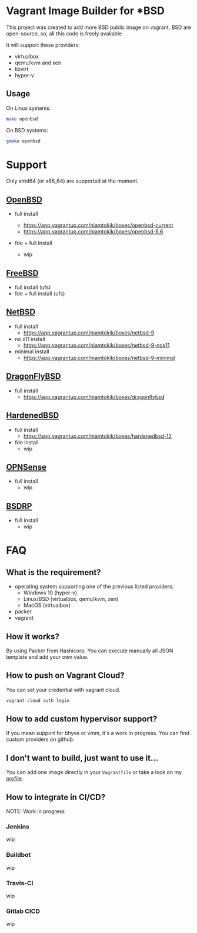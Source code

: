 # Vagrant Image Builder for *BSD 

This project was created to add more BSD public image on vagrant. BSD
are open-source, so, all this code is freely available

It will support these providers:

 * virtualbox
 * qemu/kvm and xen
 * libvirt
 * hyper-v

## Usage

On Linux systems:

```sh
make openbsd
```

On BSD systems:

```sh
gmake openbsd
```

# Support

Only amd64 (or x86_64) are supported at the moment.

## [OpenBSD](https://www.openbsd.org/)

 * full install
   * https://app.vagrantup.com/niamtokik/boxes/openbsd-current
   * https://app.vagrantup.com/niamtokik/boxes/openbsd-6.6
   
 * fde + full install
   * wip

## [FreeBSD](https://www.freebsd.org/)

 * full install (ufs)
 * fde + full install (ufs)

## [NetBSD](https://www.netbsd.org/)

 * full install
   * https://app.vagrantup.com/niamtokik/boxes/netbsd-9
 * no x11 install
   * https://app.vagrantup.com/niamtokik/boxes/netbsd-9-nox11
 * minimal install
   * https://app.vagrantup.com/niamtokik/boxes/netbsd-9-minimal

## [DragonFlyBSD](https://www.dragonflybsd.org)

 * full install
   * https://app.vagrantup.com/niamtokik/boxes/dragonflybsd

## [HardenedBSD](https://hardenedbsd.org/)

 * full install
   * https://app.vagrantup.com/niamtokik/boxes/hardenedbsd-12
 * fde install
   * wip

## [OPNSense](https://opnsense.org/)

 * full install
   * wip

## [BSDRP](https://bsdrp.net/)

 * full install
   * wip

# FAQ

## What is the requirement?

 * operating system supporting one of the previous listed providers:
   * Windows 10 (hyper-v)
   * Linux/BSD (virtualbox, qemu/kvm, xen)
   * MacOS (virtualbox)
 * packer
 * vagrant

## How it works?

By using Packer from Hashicorp. You can execute manually all JSON
template and add your own value.

## How to push on Vagrant Cloud?

You can set your credential with vagrant cloud.

```sh
vagrant cloud auth login
```

## How to add custom hypervisor support?

If you mean support for bhyve or vmm, it's a work in progress. You can
find custom providers on github.

## I don't want to build, just want to use it...

You can add one image directly in your `Vagrantfile` or take a look on
my [profile](https://app.vagrantup.com/niamtokik).

## How to integrate in CI/CD?

NOTE: Work in progress

### Jenkins

wip

### Buildbot

wip

### Travis-CI

wip

### Gitlab CICD

wip
